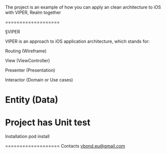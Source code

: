 

The project is an example of how you can apply an clean architecture to iOS with VIPER, Realm together

===================

§VIPER

VIPER is an approach to iOS application architecture, which stands for:

 Routing (Wireframe)

 View (ViewController)

 Presenter (Presentation)

 Interactor (Domain or Use cases)

 Entity (Data)
===================

Project has Unit test
=================== 

Installation pod install

=================== 
Contacts vbond.eu@gmail.com

